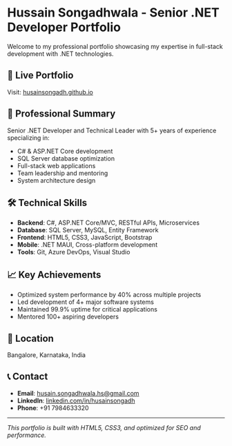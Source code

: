# Hussain Songadhwala - Senior .NET Developer Portfolio

Welcome to my professional portfolio showcasing my expertise in full-stack development with .NET technologies.

## 🚀 Live Portfolio
Visit: [husainsongadh.github.io](https://husainsongadh.github.io/)

## 💼 Professional Summary
Senior .NET Developer and Technical Leader with 5+ years of experience specializing in:
- C# & ASP.NET Core development
- SQL Server database optimization  
- Full-stack web applications
- Team leadership and mentoring
- System architecture design

## 🛠️ Technical Skills
- **Backend**: C#, ASP.NET Core/MVC, RESTful APIs, Microservices
- **Database**: SQL Server, MySQL, Entity Framework
- **Frontend**: HTML5, CSS3, JavaScript, Bootstrap
- **Mobile**: .NET MAUI, Cross-platform development
- **Tools**: Git, Azure DevOps, Visual Studio

## 📈 Key Achievements
- Optimized system performance by 40% across multiple projects
- Led development of 4+ major software systems
- Maintained 99.9% uptime for critical applications
- Mentored 100+ aspiring developers

## 📍 Location
Bangalore, Karnataka, India

## 📞 Contact
- **Email**: husain.songadhwala.hs@gmail.com
- **LinkedIn**: [linkedin.com/in/husainsongadh](https://linkedin.com/in/husainsongadh)
- **Phone**: +91 7984633320

---
*This portfolio is built with HTML5, CSS3, and optimized for SEO and performance.*

